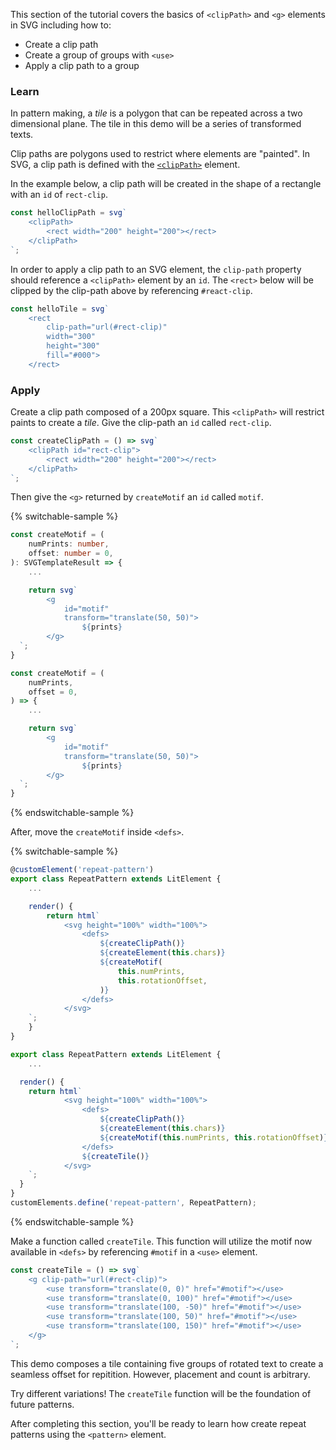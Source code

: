 This section of the tutorial covers the basics of `<clipPath>` and
`<g>` elements in SVG including how to:

- Create a clip path
- Create a group of groups with `<use>`
- Apply a clip path to a group

### Learn

In pattern making, a _tile_ is a polygon that can be repeated across
a two dimensional plane. The tile in this demo will be a series of
transformed texts.

Clip paths are polygons used to restrict where elements are "painted".
In SVG, a clip path is defined with the [`<clipPath>`](https://developer.mozilla.org/en-US/docs/Web/CSS/clip-path)
element.

In the example below, a clip path will be created in the shape of a 
rectangle with an `id` of `rect-clip`.

```ts
const helloClipPath = svg`
	<clipPath>
		<rect width="200" height="200"></rect>
	</clipPath>
`;
```

In order to apply a clip path to an SVG element, the `clip-path`
property should reference a `<clipPath>` element by an `id`. The
`<rect>` below will be clipped by the clip-path above by referencing
`#react-clip`.

```ts
const helloTile = svg`
	<rect
		clip-path="url(#rect-clip)"
		width="300"
		height="300"
		fill="#000">
	</rect>
```

### Apply

Create a clip path composed of a 200px square. This `<clipPath>` will
restrict paints to create a _tile_. Give the clip-path an `id` called `rect-clip`.

```ts
const createClipPath = () => svg`
	<clipPath id="rect-clip">
		<rect width="200" height="200"></rect>
	</clipPath>
`;
```

Then give the `<g>` returned by `createMotif` an `id` called `motif`.

{% switchable-sample %}

```ts
const createMotif = (
	numPrints: number,
	offset: number = 0,
): SVGTemplateResult => {
	...

	return svg`
		<g
			id="motif"
			transform="translate(50, 50)">
				${prints}
		</g>
  `;
}
```

```js
const createMotif = (
	numPrints,
	offset = 0,
) => {
	...

	return svg`
		<g
			id="motif"
			transform="translate(50, 50)">
				${prints}
		</g>
  `;
}
```

{% endswitchable-sample %}


After, move the `createMotif` inside `<defs>`.

{% switchable-sample %}

```ts
@customElement('repeat-pattern')
export class RepeatPattern extends LitElement {
	...

	render() {
		return html`
			<svg height="100%" width="100%">
				<defs>
					${createClipPath()}
					${createElement(this.chars)}
					${createMotif(
						this.numPrints,
						this.rotationOffset,
					)}
				</defs>
			</svg>
    `;
	}
}
```

```js
export class RepeatPattern extends LitElement {
	...

  render() {
    return html`
			<svg height="100%" width="100%">
				<defs>
					${createClipPath()}
					${createElement(this.chars)}
					${createMotif(this.numPrints, this.rotationOffset)}
				</defs>
        		${createTile()}
			</svg>
    `;
  }
}
customElements.define('repeat-pattern', RepeatPattern);
```
{% endswitchable-sample %}

Make a function called `createTile`. This function will utilize the motif
now available in `<defs>` by referencing `#motif` in a `<use>` element.

```ts
const createTile = () => svg`
	<g clip-path="url(#rect-clip)">
		<use transform="translate(0, 0)" href="#motif"></use>
		<use transform="translate(0, 100)" href="#motif"></use>
		<use transform="translate(100, -50)" href="#motif"></use>
		<use transform="translate(100, 50)" href="#motif"></use>
		<use transform="translate(100, 150)" href="#motif"></use>
	</g>
`;
```

This demo composes a tile containing five groups of rotated text to create
a seamless offset for repitition. However, placement and count is
arbitrary.

Try different variations! The `createTile` function will be the
foundation of future patterns.

After completing this section, you'll be ready to learn how create
repeat patterns using the `<pattern>` element.